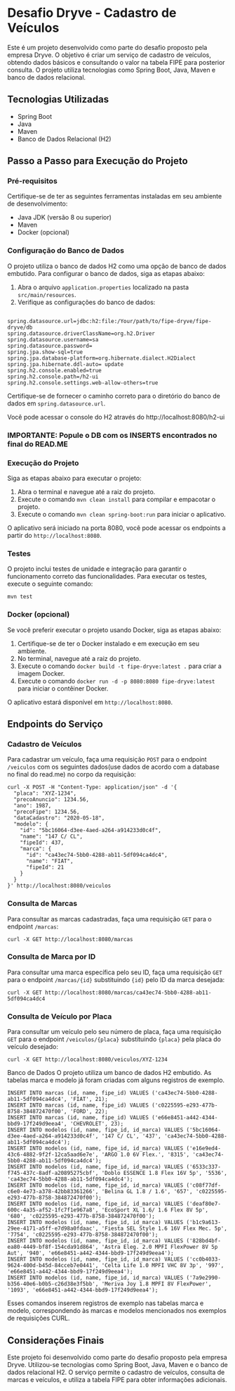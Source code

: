 # Desafio Dryve - Cadastro de Veículos

Este é um projeto desenvolvido como parte do desafio proposto pela empresa Dryve. O objetivo é criar um serviço de cadastro de veículos, obtendo dados básicos e consultando o valor na tabela FIPE para posterior consulta. O projeto utiliza tecnologias como Spring Boot, Java, Maven e banco de dados relacional.

## Tecnologias Utilizadas
- Spring Boot
- Java
- Maven
- Banco de Dados Relacional (H2)

## Passo a Passo para Execução do Projeto

### Pré-requisitos
Certifique-se de ter as seguintes ferramentas instaladas em seu ambiente de desenvolvimento:
- Java JDK (versão 8 ou superior)
- Maven
- Docker (opcional)

### Configuração do Banco de Dados
O projeto utiliza o banco de dados H2 como uma opção de banco de dados embutido. Para configurar o banco de dados, siga as etapas abaixo:

1. Abra o arquivo `application.properties` localizado na pasta `src/main/resources`.
2. Verifique as configurações do banco de dados:
```

spring.datasource.url=jdbc:h2:file:/Your/path/to/fipe-dryve/fipe-dryve/db
spring.datasource.driverClassName=org.h2.Driver
spring.datasource.username=sa
spring.datasource.password=
spring.jpa.show-sql=true
spring.jpa.database-platform=org.hibernate.dialect.H2Dialect
spring.jpa.hibernate.ddl-auto= update
spring.h2.console.enabled=true
spring.h2.console.path=/h2-ui
spring.h2.console.settings.web-allow-others=true
```
Certifique-se de fornecer o caminho correto para o diretório do banco de dados em `spring.datasource.url`.

Você pode acessar o console do H2 através do http://localhost:8080/h2-ui

### IMPORTANTE: Popule o DB com os INSERTS encontrados no final do READ.ME

### Execução do Projeto
Siga as etapas abaixo para executar o projeto:

1. Abra o terminal e navegue até a raiz do projeto.
2. Execute o comando `mvn clean install` para compilar e empacotar o projeto.
3. Execute o comando `mvn clean spring-boot:run` para iniciar o aplicativo.

O aplicativo será iniciado na porta 8080, você pode acessar os endpoints a partir do `http://localhost:8080`.

### Testes
O projeto inclui testes de unidade e integração para garantir o funcionamento correto das funcionalidades. Para executar os testes, execute o seguinte comando:
```
mvn test
```

### Docker (opcional)
Se você preferir executar o projeto usando Docker, siga as etapas abaixo:

1. Certifique-se de ter o Docker instalado e em execução em seu ambiente.
2. No terminal, navegue até a raiz do projeto.
3. Execute o comando `docker build -t fipe-dryve:latest .` para criar a imagem Docker.
4. Execute o comando `docker run -d -p 8080:8080 fipe-dryve:latest` para iniciar o contêiner Docker.

O aplicativo estará disponível em `http://localhost:8080`.

## Endpoints do Serviço

### Cadastro de Veículos

Para cadastrar um veículo, faça uma requisição `POST` para o endpoint `/veiculos` com os seguintes dados(use dados de acordo com a database no final do read.me) no corpo da requisição:

```
curl -X POST -H "Content-Type: application/json" -d '{
  "placa": "XYZ-1234",
  "precoAnuncio": 1234.56,
  "ano": 1987,
  "precoFipe": 1234.56,
  "dataCadastro": "2020-05-18",
  "modelo": {
    "id": "5bc16064-d3ee-4aed-a264-a914233d0c4f",
    "name": "147 C/ CL",
    "fipeId": 437,
    "marca": {
      "id": "ca43ec74-5bb0-4288-ab11-5df094ca4dc4",
      "name": "FIAT",
      "fipeId": 21
    }
  }
}' http://localhost:8080/veiculos
```

### Consulta de Marcas

Para consultar as marcas cadastradas, faça uma requisição `GET` para o endpoint `/marcas`:
```
curl -X GET http://localhost:8080/marcas
```

### Consulta de Marca por ID

Para consultar uma marca específica pelo seu ID, faça uma requisição `GET` para o endpoint `/marcas/{id}` substituindo `{id}` pelo ID da marca desejada:
```
curl -X GET http://localhost:8080/marcas/ca43ec74-5bb0-4288-ab11-5df094ca4dc4
```

### Consulta de Veículo por Placa

Para consultar um veículo pelo seu número de placa, faça uma requisição `GET` para o endpoint `/veiculos/{placa}` substituindo `{placa}` pela placa do veículo desejado:
```
curl -X GET http://localhost:8080/veiculos/XYZ-1234
```
Banco de Dados
O projeto utiliza um banco de dados H2 embutido. As tabelas marca e modelo já foram criadas com alguns registros de exemplo.



```
INSERT INTO marcas (id, name, fipe_id) VALUES ('ca43ec74-5bb0-4288-ab11-5df094ca4dc4', 'FIAT', 21);
INSERT INTO marcas (id, name, fipe_id) VALUES ('c0225595-e293-477b-8758-384872470f00', 'FORD', 22);
INSERT INTO marcas (id, name, fipe_id) VALUES ('e66e8451-a442-4344-bbd9-17f249d9eea4', 'CHEVROLET', 23);
INSERT INTO modelos (id, name, fipe_id, id_marca) VALUES ('5bc16064-d3ee-4aed-a264-a914233d0c4f', '147 C/ CL', '437', 'ca43ec74-5bb0-4288-ab11-5df094ca4dc4');
INSERT INTO modelos (id, name, fipe_id, id_marca) VALUES ('e16e9ed4-43c6-4882-9f2f-12ca5aad6e7e', 'ARGO 1.0 6V Flex.', '8315', 'ca43ec74-5bb0-4288-ab11-5df094ca4dc4');
INSERT INTO modelos (id, name, fipe_id, id_marca) VALUES ('6533c337-f745-437c-8adf-a20895275cbf', 'Doblo ESSENCE 1.8 Flex 16V 5p', '5536', 'ca43ec74-5bb0-4288-ab11-5df094ca4dc4');
INSERT INTO modelos (id, name, fipe_id, id_marca) VALUES ('c08f77df-c6e0-4e73-a378-42bb83361266', 'Belina GL 1.8 / 1.6', '657', 'c0225595-e293-477b-8758-384872470f00');
INSERT INTO modelos (id, name, fipe_id, id_marca) VALUES ('deaf80e7-600c-4a35-af52-1fc7f1e967a8', 'EcoSport XL 1.6/ 1.6 Flex 8V 5p', '680', 'c0225595-e293-477b-8758-384872470f00');
INSERT INTO modelos (id, name, fipe_id, id_marca) VALUES ('b1c9a613-29ee-4171-a5ff-e7d98a0fdaac', 'Fiesta SEL Style 1.6 16V Flex Mec. 5p', '7754', 'c0225595-e293-477b-8758-384872470f00');
INSERT INTO modelos (id, name, fipe_id, id_marca) VALUES ('828bd4bf-ea80-4449-bf8f-154cda91d864', 'Astra Eleg. 2.0 MPFI FlexPower 8V 5p Aut', '940', 'e66e8451-a442-4344-bbd9-17f249d9eea4');
INSERT INTO modelos (id, name, fipe_id, id_marca) VALUES ('cc0b4033-9624-400d-b45d-84cceb7e0441', 'Celta Life 1.0 MPFI VHC 8V 3p', '997', 'e66e8451-a442-4344-bbd9-17f249d9eea4');
INSERT INTO modelos (id, name, fipe_id, id_marca) VALUES ('7a9e2990-b356-40e6-b0b5-c26d38e3f5bb', 'Meriva Joy 1.8 MPFI 8V FlexPower', '1093', 'e66e8451-a442-4344-bbd9-17f249d9eea4');

```
Esses comandos inserem registros de exemplo nas tabelas marca e modelo, correspondendo às marcas e modelos mencionados nos exemplos de requisições CURL.



## Considerações Finais

Este projeto foi desenvolvido como parte do desafio proposto pela empresa Dryve. Utilizou-se tecnologias como Spring Boot, Java, Maven e o banco de dados relacional H2. O serviço permite o cadastro de veículos, consulta de marcas e veículos, e utiliza a tabela FIPE para obter informações adicionais.
